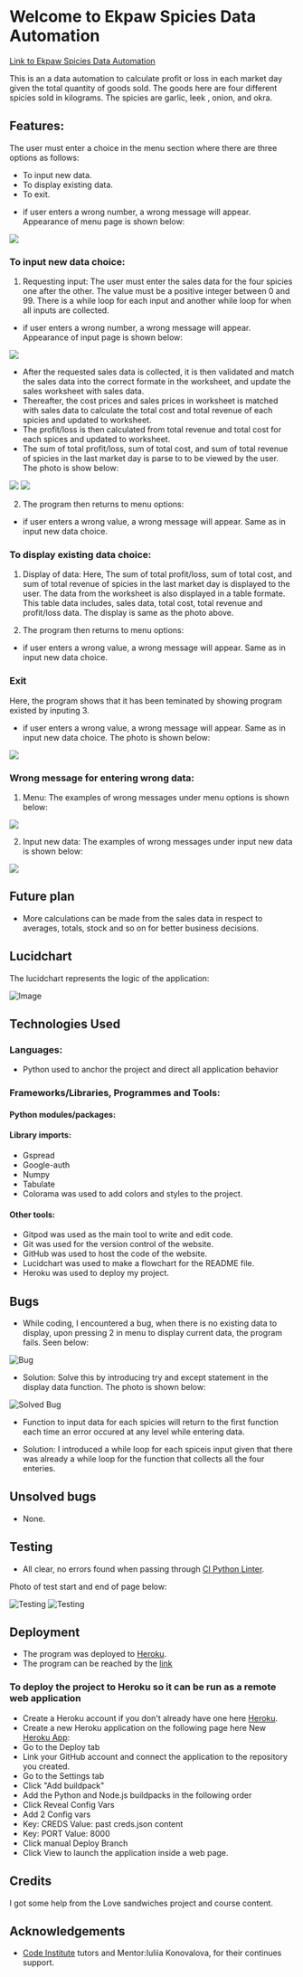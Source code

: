 # Welcome to Ekpaw Spicies Data Automation

[Link to Ekpaw Spicies Data Automation](https://ekpaw-spicies-e70a831cb30f.herokuapp.com/)

This is an a data automation to calculate profit or loss in each market day given
the total quantity of goods sold. The goods here are four different spicies sold in
kilograms. The spicies are garlic, leek , onion, and okra.


## Features:
The user must enter a choice in the menu section where there are three options as follows:
- To input new data.
- To display existing data.
- To exit.
* if user enters a wrong number, a wrong message will appear. Appearance of menu page is shown below:

![](documentation/menu.png)


### To input new data choice:
1. Requesting input:
The user must enter the sales data for the four spicies one after the other. The value must be a positive integer
between 0 and 99. There is a while loop for each input and another while loop for when all inputs are collected.
* if user enters a wrong number, a wrong message will appear. Appearance of input page is shown below:

![](documentation/inputs.png)
 
- After the requested sales data is collected, it is then validated and match the sales data into the correct formate in
the worksheet, and update the sales worksheet with sales data. 
- Thereafter, the cost prices and sales prices in worksheet is matched with sales data to calculate the total cost and total revenue of each spicies and updated to worksheet.
- The profit/loss is then calculated from total revenue and total cost for each spices and updated to worksheet.
- The sum of total profit/loss, sum of total cost, and sum of total revenue of spicies in the last market day is parse to
to be viewed by the user. The photo is show below:

![](documentation/display_to_user1.png)
![](documentation/display_to_user2.png)

2. The program then returns to menu options:
* if user enters a wrong value, a wrong message will appear. Same as in input new data choice.

### To display existing data choice:
1. Display of data:
Here, The sum of total profit/loss, sum of total cost, and sum of total revenue of spicies in the last market day 
is displayed to the user. The data from the worksheet is also displayed in a table formate. This table data includes,
sales data, total cost, total revenue and profit/loss data. The display is same as the photo above.

2. The program then returns to menu options:
* if user enters a wrong value, a wrong message will appear. Same as in input new data choice.

### Exit
Here, the program shows that it has been teminated by showing program existed by inputing 3.
* if user enters a wrong value, a wrong message will appear. Same as in input new data choice.
The photo is shown below:

![](documentation/exit_program.png)

### Wrong message for entering wrong data:
1. Menu:
The examples of wrong messages under menu options is shown below:

![](documentation/wrong_message1.png)

2. Input new data:
The examples of wrong messages under input new data is shown below:

![](documentation/wrong_message2.png)

## Future plan
* More calculations can be made from the sales data in respect to averages, totals, stock and so on for
better business decisions.

## Lucidchart

 The lucidchart represents the logic of the application:

  ![Image](documentation/lucidchart.png)


## Technologies Used

### Languages:

 - Python used to anchor the project and direct all application behavior

### Frameworks/Libraries, Programmes and Tools:
#### Python modules/packages:

#### Library imports:

- Gspread
- Google-auth
- Numpy
- Tabulate
- Colorama was used to add colors and styles to the project.

#### Other tools:

- Gitpod was used as the main tool to write and edit code.
- Git was used for the version control of the website.
- GitHub was used to host the code of the website.
- Lucidchart was used to make a flowchart for the README file.
- Heroku was used to deploy my project.

## Bugs 

- While coding, I encountered a bug, when there is no existing data to display,
upon pressing 2 in menu to display current data, the program fails. Seen below:

![Bug](documentation/bug-python.png)

* Solution: Solve this by introducing try and except statement in the display data function.
The photo is shown below:

 ![Solved Bug](documentation/solved-bug.png)

- Function to input data for each spicies will return to the first function each time an error
occured at any level while entering data.

* Solution: I introduced a while loop for each spiceis input given that there was already a while loop
for the function that collects all the four enteries.

## Unsolved bugs

* None.

## Testing

* All clear, no errors found when passing through [CI Python Linter](https://pep8ci.herokuapp.com/#).

Photo of test start and end of page below:


![Testing](documentation/testing1.png)
![Testing](documentation/testing2.png)


## Deployment

* The program was deployed to [Heroku](https://dashboard.heroku.com/).
* The program can be reached by the [link](https://ekpaw-spicies-e70a831cb30f.herokuapp.com/)

### To deploy the project to Heroku so it can be run as a remote web application
- Create a Heroku account if you don't already have one here [Heroku](https://dashboard.heroku.com/).
- Create a new Heroku application on the following page here New [Heroku App](https://dashboard.heroku.com/apps):
- Go to the Deploy tab
- Link your GitHub account and connect the application to the repository you created.
- Go to the Settings tab
- Click "Add buildpack"
- Add the Python and Node.js buildpacks in the following order
- Click Reveal Config Vars
- Add 2 Config vars
- Key: CREDS    Value: past creds.json content
- Key: PORT    Value: 8000
- Click manual Deploy Branch
- Click View to launch the application inside a web page.

## Credits

I got some help from the Love sandwiches project and course content.

## Acknowledgements

- [Code Institute](https://codeinstitute.net/) tutors and Mentor:Iuliia Konovalova, for their continues support.